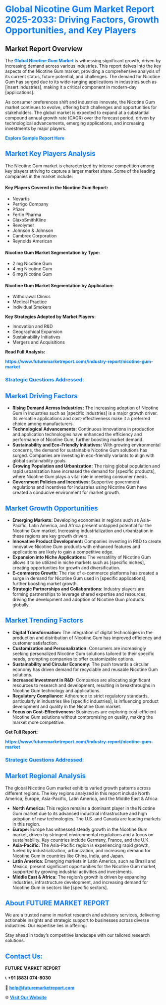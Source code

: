 <h1 style="color: #007BFF;">Global Nicotine Gum Market Report 2025-2033: Driving Factors, Growth Opportunities, and Key Players</h1>

<section id="overview">
<h2>Market Report Overview</h2>
<p>The <a href="https://www.futuremarketreport.com//industry-report/nicotine-gum-market" style="color: #007BFF; text-decoration: none;"><strong>Global Nicotine Gum Market</strong></a> is witnessing significant growth, driven by increasing demand across various industries. This report delves into the key aspects of the Nicotine Gum market, providing a comprehensive analysis of its current status, future potential, and challenges. The demand for Nicotine Gum has surged due to its wide-ranging applications in industries such as [insert industries], making it a critical component in modern-day [applications].</p>
<p>As consumer preferences shift and industries innovate, the Nicotine Gum market continues to evolve, offering both challenges and opportunities for stakeholders. The global market is expected to expand at a substantial compound annual growth rate (CAGR) over the forecast period, driven by technological advancements, emerging applications, and increasing investments by major players.</p>
</section>

<section id="overview">
<p><a href="https://www.futuremarketreport.com//request-sample/reportId=87966" style="color: #007BFF; text-decoration: none;"><strong>Explore Sample Report Here</strong></a></p>
</section>

<section id="key-players">
<h2 style="color: #007BFF;">Market Key Players Analysis</h2>
<p>The Nicotine Gum market is characterized by intense competition among key players striving to capture a larger market share. Some of the leading companies in the market include:</p>
<h4>Key Players Covered in the Nicotine Gum Report:</h4>
<ul><li>Novartis</li><li>Perrigo Company</li><li>Pfizer</li><li>Fertin Pharma</li><li>GlaxoSmithKline</li><li>Revolymer</li><li>Johnson &amp; Johnson</li><li>Cambrex Corporation</li><li>Reynolds American</li></ul>
<h4>Nicotine Gum Market Segmentation by Type:</h4>
<ul><li>2 mg Nicotine Gum</li><li>4 mg Nicotine Gum</li><li>6 mg Nicotine Gum</li></ul>

<h4>Nicotine Gum Market Segmentation by Application:</h4>
<ul><li>Withdrawal Clinics</li><li>Medical Practice</li><li>Individual Smokers</li></ul>
<p><strong>Key Strategies Adopted by Market Players:</strong></p>
<ul>
<li>Innovation and R&D</li>
<li>Geographical Expansion</li>
<li>Sustainability Initiatives</li>
<li>Mergers and Acquisitions</li>
</ul>
</section>

<section>
<p><strong>Read Full Analysis: </strong></p><a href="https://www.futuremarketreport.com//industry-report/nicotine-gum-market" style="color: #007BFF; text-decoration: none;"><strong>https://www.futuremarketreport.com//industry-report/nicotine-gum-market</strong></a>
<h3 style="color: #007BFF;">Strategic Questions Addressed:</h3>
</section>

<section id="driving-factors">
<h2 style="color: #007BFF;">Market Driving Factors</h2>
<ul>
<li><strong>Rising Demand Across Industries:</strong> The increasing adoption of Nicotine Gum in industries such as [specific industries] is a major growth driver. Its versatile applications and cost-effectiveness make it a preferred choice among manufacturers.</li>
<li><strong>Technological Advancements:</strong> Continuous innovations in production and application technologies have enhanced the efficiency and performance of Nicotine Gum, further boosting market demand.</li>
<li><strong>Sustainability and Eco-Friendly Initiatives:</strong> With growing environmental concerns, the demand for sustainable Nicotine Gum solutions has surged. Companies are investing in eco-friendly variants to align with global sustainability goals.</li>
<li><strong>Growing Population and Urbanization:</strong> The rising global population and rapid urbanization have increased the demand for [specific products], where Nicotine Gum plays a vital role in meeting consumer needs.</li>
<li><strong>Government Policies and Incentives:</strong> Supportive government regulations and incentives for industries using Nicotine Gum have created a conducive environment for market growth.</li>
</ul>
</section>

<section id="growth-opportunities">
<h2 style="color: #007BFF;">Market Growth Opportunities</h2>
<ul>
<li><strong>Emerging Markets:</strong> Developing economies in regions such as Asia-Pacific, Latin America, and Africa present untapped potential for the Nicotine Gum market. Increasing industrialization and urbanization in these regions are key growth drivers.</li>
<li><strong>Innovative Product Development:</strong> Companies investing in R&D to create innovative Nicotine Gum products with enhanced features and applications are likely to gain a competitive edge.</li>
<li><strong>Expansion into Niche Applications:</strong> The versatility of Nicotine Gum allows it to be utilized in niche markets such as [specific niches], creating opportunities for growth and diversification.</li>
<li><strong>E-commerce Growth:</strong> The rise of e-commerce platforms has created a surge in demand for Nicotine Gum used in [specific applications], further boosting market growth.</li>
<li><strong>Strategic Partnerships and Collaborations:</strong> Industry players are forming partnerships to leverage shared expertise and resources, driving the development and adoption of Nicotine Gum products globally.</li>
</ul>
</section>

<section id="trending-factors">
<h2 style="color: #007BFF;">Market Trending Factors</h2>
<ul>
<li><strong>Digital Transformation:</strong> The integration of digital technologies in the production and distribution of Nicotine Gum has improved efficiency and customer satisfaction.</li>
<li><strong>Customization and Personalization:</strong> Consumers are increasingly seeking personalized Nicotine Gum solutions tailored to their specific needs, prompting companies to offer customizable options.</li>
<li><strong>Sustainability and Circular Economy:</strong> The push towards a circular economy has driven demand for recyclable and reusable Nicotine Gum solutions.</li>
<li><strong>Increased Investment in R&D:</strong> Companies are allocating significant resources to research and development, resulting in breakthroughs in Nicotine Gum technology and applications.</li>
<li><strong>Regulatory Compliance:</strong> Adherence to strict regulatory standards, particularly in industries like [specific industries], is influencing product development and quality in the Nicotine Gum market.</li>
<li><strong>Focus on Cost-Effectiveness:</strong> Businesses are exploring cost-efficient Nicotine Gum solutions without compromising on quality, making the market more competitive.</li>
</ul>
</section>

<section>
<p><strong>Get Full Report: </strong></p><a href="https://www.futuremarketreport.com//industry-report/nicotine-gum-market" style="color: #007BFF; text-decoration: none;"><strong>https://www.futuremarketreport.com//industry-report/nicotine-gum-market</strong></a>
<h3 style="color: #007BFF;">Strategic Questions Addressed:</h3>
</section>


<section id="regional-analysis">
<h2 style="color: #007BFF;">Market Regional Analysis</h2>
<p>The global Nicotine Gum market exhibits varied growth patterns across different regions. The key regions analyzed in this report include North America, Europe, Asia-Pacific, Latin America, and the Middle East & Africa:</p>
<ul>
<li><strong>North America:</strong> This region remains a dominant player in the Nicotine Gum market due to its advanced industrial infrastructure and high adoption of new technologies. The U.S. and Canada are leading markets in this region.</li>
<li><strong>Europe:</strong> Europe has witnessed steady growth in the Nicotine Gum market, driven by stringent environmental regulations and a focus on sustainability. Key countries include Germany, France, and the U.K.</li>
<li><strong>Asia-Pacific:</strong> The Asia-Pacific region is experiencing rapid growth, fueled by industrialization, urbanization, and increasing demand for Nicotine Gum in countries like China, India, and Japan.</li>
<li><strong>Latin America:</strong> Emerging markets in Latin America, such as Brazil and Mexico, present significant opportunities for the Nicotine Gum market, supported by growing industrial activities and investments.</li>
<li><strong>Middle East & Africa:</strong> The region’s growth is driven by expanding industries, infrastructure development, and increasing demand for Nicotine Gum in sectors like [specific sectors].</li>
</ul>
</section>

<footer>
<h2 style="color: #007BFF;">About FUTURE MARKET REPORT</h2>
<p>We are a trusted name in market research and advisory services, delivering actionable insights and strategic support to businesses across diverse industries. Our expertise lies in offering:</p>

<p>Stay ahead in today’s competitive landscape with our tailored research solutions.</p>

<h2 style="color: #007BFF;">Contact Us:</h2>
<p><strong>FUTURE MARKET REPORT</strong></p>
<p>📞 <strong>+91 (883) 074-8030</strong></p>
<p>📧 <strong><a href="mailto:help@futuremarketreport.com" style="color: #007BFF;">help@futuremarketreport.com</a></strong></p>
<p>🌐 <strong><a href="https://www.futuremarketreport.com/" style="color: #007BFF;">Visit Our Website</a></strong></p>
</footer>